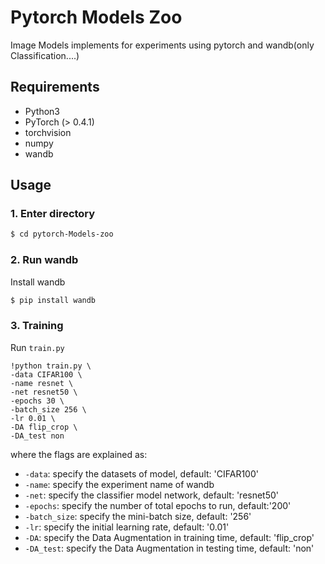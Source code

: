 # Pytorch Models Zoo
Image Models implements for experiments using pytorch and wandb(only Classification....)

## Requirements
- Python3
- PyTorch (> 0.4.1)
- torchvision
- numpy
- wandb

## Usage

### 1. Enter directory
```bash
$ cd pytorch-Models-zoo
```

### 2. Run wandb
Install wandb
```bash
$ pip install wandb
```

### 3. Training
Run ```train.py```
```
!python train.py \
-data CIFAR100 \
-name resnet \
-net resnet50 \
-epochs 30 \
-batch_size 256 \
-lr 0.01 \
-DA flip_crop \
-DA_test non
```
where the flags are explained as:
 - `-data`: specify the datasets of model, default: 'CIFAR100'
 - `-name`: specify the experiment name of wandb
 - `-net`: specify the classifier model network, default: 'resnet50'
 - `-epochs`: specify the number of total epochs to run, default:'200'
 - `-batch_size`: specify the mini-batch size, default: '256'
 - `-lr`: specify the initial learning rate, default: '0.01'
 - `-DA`: specify the Data Augmentation in training time, default: 'flip_crop'
 - `-DA_test`: specify the Data Augmentation in testing time, default: 'non'
    
